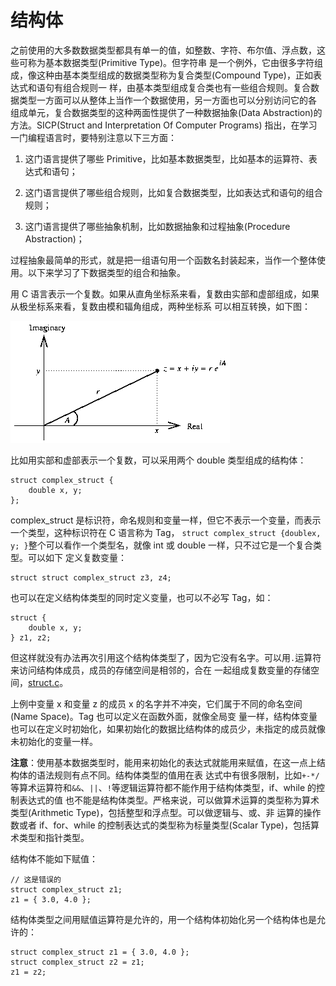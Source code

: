 # 结构体

之前使用的大多数数据类型都具有单一的值，如整数、字符、布尔值、浮点数，这些可称为基本数据类型(Primitive Type)。但字符串
是一个例外，它由很多字符组成，像这种由基本类型组成的数据类型称为复合类型(Compound Type)，正如表达式和语句有组合规则一
样，由基本类型组成复合类也有一些组合规则。复合数据类型一方面可以从整体上当作一个数据使用，另一方面也可以分别访问它的各
组成单元，复合数据类型的这种两面性提供了一种数据抽象(Data Abstraction)的方法。SICP(Struct and Interpretation Of Computer Programs)
指出，在学习一门编程语言时，要特别注意以下三方面：

1.	这门语言提供了哪些 Primitive，比如基本数据类型，比如基本的运算符、表达式和语句；

2.	这门语言提供了哪些组合规则，比如复合数据类型，比如表达式和语句的组合规则；

3.	这门语言提供了哪些抽象机制，比如数据抽象和过程抽象(Procedure Abstraction)；

过程抽象最简单的形式，就是把一组语句用一个函数名封装起来，当作一个整体使用。以下来学习了下数据类型的组合和抽象。

用 C 语言表示一个复数。如果从直角坐标系来看，复数由实部和虚部组成，如果从极坐标系来看，复数由模和辐角组成，两种坐标系
可以相互转换，如下图：

![struct.complex.png](static/struct.complex.png)

比如用实部和虚部表示一个复数，可以采用两个 double 类型组成的结构体：

```
struct complex_struct {
	double x, y;
};
```

complex_struct 是标识符，命名规则和变量一样，但它不表示一个变量，而表示一个类型，这种标识符在 C 语言称为 Tag，
`struct complex_struct {doublex, y; }`整个可以看作一个类型名，就像 int 或 double 一样，只不过它是一个复合类型。可以如下
定义复数变量：

```
struct struct complex_struct z3, z4;
```

也可以在定义结构体类型的同时定义变量，也可以不必写 Tag，如：

```
struct {
	double x, y;
} z1, z2;
```

但这样就没有办法再次引用这个结构体类型了，因为它没有名字。可以用`.`运算符来访问结构体成员，成员的存储空间是相邻的，合在
一起组成复数变量的存储空间，[struct.c](src/struct.c)。

上例中变量 x 和变量 z 的成员 x 的名字并不冲突，它们属于不同的命名空间(Name Space)。Tag 也可以定义在函数外面，就像全局变
量一样，结构体变量也可以在定义时初始化，如果初始化的数据比结构体的成员少，未指定的成员就像未初始化的变量一样。

**注意**：使用基本数据类型时，能用来初始化的表达式就能用来赋值，在这一点上结构体的语法规则有点不同。结构体类型的值用在表
达式中有很多限制，比如`+-*/`等算术运算符和`&&`、`||`、`!`等逻辑运算符都不能作用于结构体类型，if、while 的控制表达式的值
也不能是结构体类型。严格来说，可以做算术运算的类型称为算术类型(Arithmetic Type)，包括整型和浮点型。可以做逻辑与、或、非
运算的操作数或者 if、for、while 的控制表达式的类型称为标量类型(Scalar Type)，包括算术类型和指针类型。

结构体不能如下赋值：

```
// 这是错误的
struct complex_struct z1;
z1 = { 3.0, 4.0 };
```

结构体类型之间用赋值运算符是允许的，用一个结构体初始化另一个结构体也是允许的：

```
struct complex_struct z1 = { 3.0, 4.0 };
struct complex_struct z2 = z1;
z1 = z2;
```
